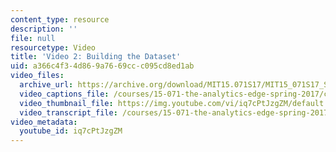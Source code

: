 ```yaml
---
content_type: resource
description: ''
file: null
resourcetype: Video
title: 'Video 2: Building the Dataset'
uid: a366c4f3-4d86-9a76-69cc-c095cd8ed1ab
video_files:
  archive_url: https://archive.org/download/MIT15.071S17/MIT15_071S17_Session_3.2.02_300k.mp4
  video_captions_file: /courses/15-071-the-analytics-edge-spring-2017/c65b574972c3538fa662343d5a1f87e9_iq7cPtJzgZM.vtt
  video_thumbnail_file: https://img.youtube.com/vi/iq7cPtJzgZM/default.jpg
  video_transcript_file: /courses/15-071-the-analytics-edge-spring-2017/36e3f254248f8f1efd3c8c9653f42527_iq7cPtJzgZM.pdf
video_metadata:
  youtube_id: iq7cPtJzgZM
---
```

